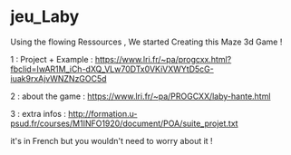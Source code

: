 # jeu_Laby
Using the flowing Ressources , 
We started Creating this Maze 3d Game ! 


1 : Project + Example : https://www.lri.fr/~pa/progcxx.html?fbclid=IwAR1M_iCh-dXQ_VLw70DTx0VKiVXWYtD5cG-iuak9rxAjvWNZNzGOC5d  

2 : about the game : https://www.lri.fr/~pa/PROGCXX/laby-hante.html

3 : extra infos : http://formation.u-psud.fr/courses/M1INFO1920/document/POA/suite_projet.txt 

it's in French but you wouldn't need to worry about it ! 

 

